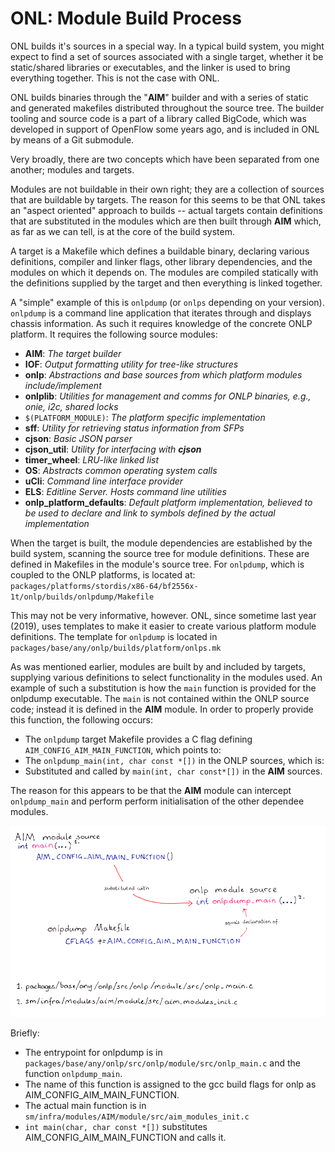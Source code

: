 ONL: Module Build Process
=========================
ONL builds it's sources in a special way. In a typical build system, you might expect to find a set of sources associated with a single target, whether it be static/shared libraries or executables, and the linker is used to bring everything together. This is not the case with ONL.

ONL builds binaries through the "__AIM__" builder and with a series of static and generated makefiles distributed throughout the source tree. The builder tooling and source code is a part of a library called BigCode, which was developed in support of OpenFlow some years ago, and is included in ONL by means of a Git submodule.

Very broadly, there are two concepts which have been separated from one another; modules and targets. 

Modules are not buildable in their own right; they are a collection of sources that are buildable by targets. The reason for this seems to be that ONL takes an "aspect oriented" approach to builds -- actual targets contain definitions that are substituted in the modules which are then built through __AIM__ which, as far as we can tell, is at the core of the build system.

A target is a Makefile which defines a buildable binary, declaring various definitions, compiler and linker flags, other library dependencies, and the modules on which it depends on. The modules are compiled statically with the definitions supplied by the target and then everything is linked together.

A "simple" example of this is `onlpdump` (or `onlps` depending on your version). `onlpdump` is a command line application that iterates through and displays chassis information. As such it requires knowledge of the concrete ONLP platform. It requires the following source modules:
* __AIM__: _The target builder_
* __IOF__: _Output formatting utility for tree-like structures_
* __onlp__: _Abstractions and base sources from which platform modules include/implement_
* __onlplib__: _Utilities for management and comms for ONLP binaries, e.g., onie, i2c, shared locks_
* `$(PLATFORM_MODULE)`: _The platform specific implementation_
* __sff__: _Utility for retrieving status information from SFPs_
* __cjson__: _Basic JSON parser_
* __cjson_util__: _Utility for interfacing with __cjson___
* __timer_wheel__: _LRU-like linked list_
* __OS__: _Abstracts common operating system calls_
* __uCli__: _Command line interface provider_
* __ELS__: _Editline Server. Hosts command line utilities_
* __onlp_platform_defaults__: _Default platform implementation, believed to be used to declare and link to symbols defined by the actual implementation_

When the target is built, the module dependencies are established by the build system, scanning the source tree for module definitions. These are defined in Makefiles in the module's source tree. For `onlpdump`, which is coupled to the ONLP platforms, is located at:
`packages/platforms/stordis/x86-64/bf2556x-1t/onlp/builds/onlpdump/Makefile`

This may not be very informative, however. ONL, since sometime last year (2019), uses templates to make it easier to create various platform module definitions. The template for `onlpdump` is located in `packages/base/any/onlp/builds/platform/onlps.mk`

As was mentioned earlier, modules are built by and included by targets, supplying various definitions to select functionality in the modules used. An example of such a substitution is how the `main` function is provided for the onlpdump executable. The `main` is not contained within the ONLP source code; instead it is defined in the __AIM__ module.
In order to properly provide this function, the following occurs:
* The `onlpdump` target Makefile provides a C flag defining `AIM_CONFIG_AIM_MAIN_FUNCTION`, which points to:
* The `onlpdump_main(int, char const *[])` in the ONLP sources, which is:
* Substituted and called by `main(int, char const*[])` in the __AIM__ sources.

The reason for this appears to be that the __AIM__ module can intercept `onlpdump_main` and perform perform initialisation of the other dependee modules.

![sub](images/module_sub.png)


Briefly:
* The entrypoint for onlpdump is in 
`packages/base/any/onlp/src/onlp/module/src/onlp_main.c` and the function `onlpdump_main`.
* The name of this function is assigned to the gcc build flags for onlp as AIM_CONFIG_AIM_MAIN_FUNCTION.
* The actual main function is in `sm/infra/modules/AIM/module/src/aim_modules_init.c`
* `int main(char, char const *[])` substitutes AIM_CONFIG_AIM_MAIN_FUNCTION and calls it.

